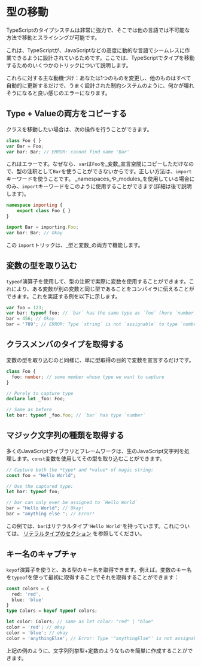 # 型の移動

TypeScriptのタイプシステムは非常に強力で、そこでは他の言語では不可能な方法で移動とスライシングが可能です。

これは、TypeScriptが、JavaScriptなどの高度に動的な言語でシームレスに作業できるように設計されているためです。ここでは、TypeScriptでタイプを移動するためのいくつかのトリックについて説明します。

これらに対する主な動機づけ：あなたは1つのものを変更し、他のものはすべて自動的に更新するだけで、うまく設計された制約システムのように、何かが壊れそうになると良い感じのエラーになります。

## Type + Valueの両方をコピーする

クラスを移動したい場合は、次の操作を行うことができます。

```typescript
class Foo { }
var Bar = Foo;
var bar: Bar; // ERROR: cannot find name 'Bar'
```

これはエラーです。なぜなら、`var`は`Foo`を_変数_宣言空間にコピーしただけなので、型の注釈として`Bar`を使うことができないからです。正しい方法は、`import`キーワードを使うことです。 _namespaces_や_modules_を使用している場合にのみ、`import`キーワードをこのように使用することができます\(詳細は後で説明します\)。

```typescript
namespace importing {
    export class Foo { }
}

import Bar = importing.Foo;
var bar: Bar; // Okay
```

この `import`トリックは、_型と変数_の両方で機能します。

## 変数の型を取り込む

`typeof`演算子を使用して、型の注釈で実際に変数を使用することができます。これにより、ある変数が別の変数と同じ型であることをコンパイラに伝えることができます。これを実証する例を以下に示します。

```typescript
var foo = 123;
var bar: typeof foo; // `bar` has the same type as `foo` (here `number`)
bar = 456; // Okay
bar = '789'; // ERROR: Type `string` is not `assignable` to type `number`
```

## クラスメンバのタイプを取得する

変数の型を取り込むのと同様に、単に型取得の目的で変数を宣言するだけです。

```typescript
class Foo {
  foo: number; // some member whose type we want to capture
}

// Purely to capture type
declare let _foo: Foo;

// Same as before
let bar: typeof _foo.foo; // `bar` has type `number`
```

## マジック文字列の種類を取得する

多くのJavaScriptライブラリとフレームワークは、生のJavaScript文字列を処理します。`const`変数を使用してその型を取り込むことができます。

```typescript
// Capture both the *type* and *value* of magic string:
const foo = "Hello World";

// Use the captured type:
let bar: typeof foo;

// bar can only ever be assigned to `Hello World`
bar = "Hello World"; // Okay!
bar = "anything else "; // Error!
```

この例では、`bar`はリテラルタイプ`'Hello World'`を持っています。これについては、 [リテラルタイプのセクション](https://basarat.gitbooks.io/typescript/content/docs/types/literal-types.html) を参照してください。

## キー名のキャプチャ

`keyof`演算子を使うと、ある型のキー名を取得できます。例えば。変数のキー名を`typeof`を使って最初に取得することでそれを取得することができます：

```typescript
const colors = {
  red: 'red',
  blue: 'blue'
}
type Colors = keyof typeof colors;

let color: Colors; // same as let color: "red" | "blue"
color = 'red'; // okay
color = 'blue'; // okay
color = 'anythingElse'; // Error: Type '"anythingElse"' is not assignable to type '"red" | "blue"'
```

上記の例のように、文字列列挙型+定数のようなものを簡単に作成することができます。

